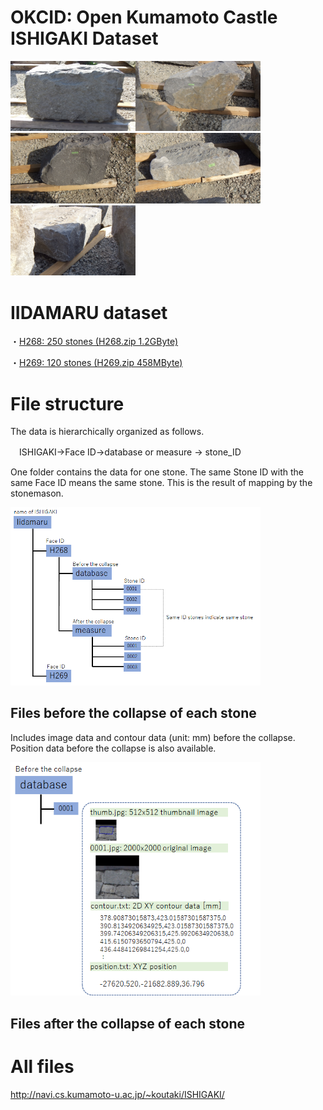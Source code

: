 <H1>OKCID: Open Kumamoto Castle ISHIGAKI Dataset</H1>


<img src="./IIDAMARU/H268/measure/0001/image_L.jpg" width=200><img src="./IIDAMARU/H268/measure/0002/image_L.jpg" width=200><img src="./IIDAMARU/H268/measure/0003/image_L.jpg" width=200><img src="./IIDAMARU/H268/measure/0004/image_L.jpg" width=200><img src="./IIDAMARU/H268/measure/0005/image_L.jpg" width=200>

# IIDAMARU dataset


・<a href="http://navi.cs.kumamoto-u.ac.jp/~koutaki/ISHIGAKI/H268.zip">H268: 250 stones (H268.zip 1.2GByte)</a> 

・<a href="http://navi.cs.kumamoto-u.ac.jp/~koutaki/ISHIGAKI/H269.zip">H269: 120 stones (H269.zip 458MByte)</a> 

# File structure
The data is hierarchically organized as follows.

　ISHIGAKI->Face ID->database or measure -> stone_ID 

One folder contains the data for one stone.
The same Stone ID with the same Face ID means the same stone.
This is the result of mapping by the stonemason.


<img src="./structure.png" width=400>

## Files before the collapse of each stone
Includes image data and contour data (unit: mm) before the collapse. Position data before the collapse is also available.

<img src="./before.png" width=400>

## Files after the collapse of each stone


# All files
http://navi.cs.kumamoto-u.ac.jp/~koutaki/ISHIGAKI/

